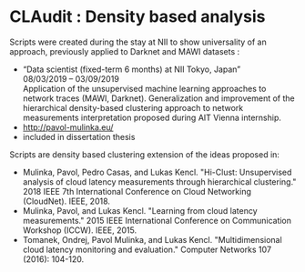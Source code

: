 # CLAudit : Density based analysis

Scripts were created during the stay at NII to show universality of an approach, previously applied to Darknet and MAWI datasets :

 * “Data scientist (fixed-term 6 months) at NII Tokyo, Japan”  
08/03/2019 – 03/09/2019  
Application of the unsupervised machine learning approaches to network traces (MAWI, Darknet). Generalization and improvement of the hierarchical density-based clustering approach to network measurements interpretation proposed during AIT Vienna internship.  
 * http://pavol-mulinka.eu/ 
 * included in dissertation thesis

Scripts are density based clustering extension of the ideas proposed in:

 * Mulinka, Pavol, Pedro Casas, and Lukas Kencl. "Hi-Clust: Unsupervised analysis of cloud latency measurements through hierarchical clustering." 2018 IEEE 7th International Conference on Cloud Networking (CloudNet). IEEE, 2018.
 * Mulinka, Pavol, and Lukas Kencl. "Learning from cloud latency measurements." 2015 IEEE International Conference on Communication Workshop (ICCW). IEEE, 2015.
 * Tomanek, Ondrej, Pavol Mulinka, and Lukas Kencl. "Multidimensional cloud latency monitoring and evaluation." Computer Networks 107 (2016): 104-120.
